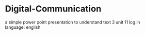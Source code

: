 # Digital-Communication
a simple power point presentation to understand text 3 unit 11 log in
language: english
